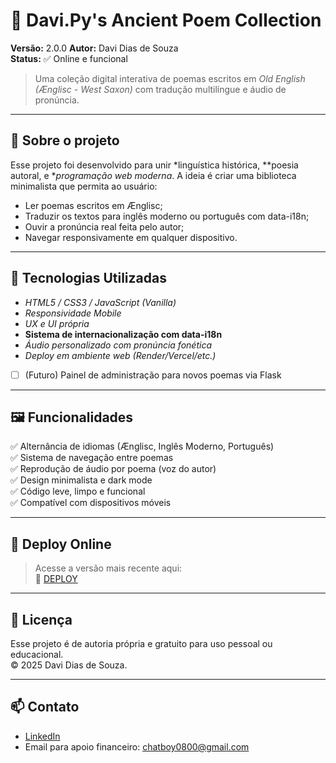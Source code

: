 # 📜 Davi.Py's Ancient Poem Collection

**Versão:** 2.0.0
**Autor:** Davi Dias de Souza  
**Status:** ✅ Online e funcional

> Uma coleção digital interativa de poemas escritos em *Old English (Ænglisc - West Saxon)* com tradução multilíngue e áudio de pronúncia.

---

## 🧠 Sobre o projeto

Esse projeto foi desenvolvido para unir *linguística histórica, **poesia autoral, e **programação web moderna*. A ideia é criar uma biblioteca minimalista que permita ao usuário:

- Ler poemas escritos em Ænglisc;
- Traduzir os textos para inglês moderno ou português com data-i18n;
- Ouvir a pronúncia real feita pelo autor;
- Navegar responsivamente em qualquer dispositivo.

---

## 🧰 Tecnologias Utilizadas

- *HTML5 / CSS3 / JavaScript (Vanilla)*
- *Responsividade Mobile*
- *UX e UI própria*
- **Sistema de internacionalização com data-i18n**
- *Áudio personalizado com pronúncia fonética*
- *Deploy em ambiente web (Render/Vercel/etc.)*
- [ ] (Futuro) Painel de administração para novos poemas via Flask

---

## 🖼 Funcionalidades

✅ Alternância de idiomas (Ænglisc, Inglês Moderno, Português)  
✅ Sistema de navegação entre poemas  
✅ Reprodução de áudio por poema (voz do autor)  
✅ Design minimalista e dark mode  
✅ Código leve, limpo e funcional  
✅ Compatível com dispositivos móveis

---

## 🚀 Deploy Online

> Acesse a versão mais recente aqui:  
🔗 [DEPLOY](https://poem-kappa-jade.vercel.app/)

---

## 📌 Licença

Esse projeto é de autoria própria e gratuito para uso pessoal ou educacional.  
© 2025 Davi Dias de Souza.

---

## 📫 Contato

- [LinkedIn](https://www.linkedin.com/in/davi-dias-de-souza-5337872a6/)
- Email para apoio financeiro: chatboy0800@gmail.com
